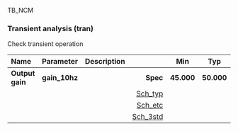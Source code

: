 TB_NCM

### Transient analysis (tran)

Check transient operation



|**Name**|**Parameter**|**Description**| |**Min**|**Typ**|**Max**| Unit|
|:---|:---|:---|---:|:---:|:---:|:---:| ---:|
|**Output gain**|**gain\_10hz** | | **Spec**  | **45.000** | **50.000** | **55.000** | **V/V** |
| | | |<a href='results/tran_Sch_typical.html'>Sch_typ</a>| |  |  | |
| | | |<a href='results/tran_Sch_etc.html'>Sch_etc</a>| |  |  | |
| | | |<a href='results/tran_Sch_mc.html'>Sch_3std</a>| |  |  | |

